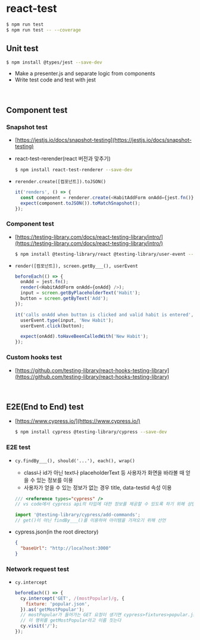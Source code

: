 # react-test

```bash
$ npm run test
$ npm run test -- --coverage
```

## Unit test

```bash
$ npm install @types/jest --save-dev
```

- Make a presenter.js and separate logic from components
- Write test code and test with jest

<br>

## Component test

### Snapshot test

- [https://jestjs.io/docs/snapshot-testing](https://jestjs.io/docs/snapshot-testing)
- react-test-rerender(react 버전과 맞추기)

  ```bash
  $ npm install react-test-renderer --save-dev
  ```

- `rerender.create([컴포넌트]).toJSON()`

  ```js
  it('renders', () => {
    const component = renderer.create(<HabitAddForm onAdd={jest.fn()} />);
    expect(component.toJSON()).toMatchSnapshot();
  });
  ```

### Component test

- [https://testing-library.com/docs/react-testing-library/intro/](https://testing-library.com/docs/react-testing-library/intro/)

  ```bash
  $ npm install @testing-library/react @testing-library/user-event --save-dev
  ```

- `render([컴포넌트]), screen.getBy___(), userEvent`

  ```js
  beforeEach(() => {
    onAdd = jest.fn();
    render(<HabitAddForm onAdd={onAdd} />);
    input = screen.getByPlaceholderText('Habit');
    button = screen.getByText('Add');
  });

  it('calls onAdd when button is clicked and valid habit is entered', () => {
    userEvent.type(input, 'New Habit');
    userEvent.click(button);

    expect(onAdd).toHaveBeenCalledWith('New Habit');
  });
  ```

### Custom hooks test

- [https://github.com/testing-library/react-hooks-testing-library](https://github.com/testing-library/react-hooks-testing-library)

  <br>

## E2E(End to End) test

- [https://www.cypress.io/](https://www.cypress.io/)

  ```bash
  $ npm install cypress @testing-library/cypress --save-dev
  ```

### E2E test

- `cy.findBy___(), should('...'), each(), wrap()`

  - class나 id가 아닌 text나 placeholderText 등 사용자가 화면을 바라볼 때 얻을 수 있는 정보를 이용
  - 사용자가 얻을 수 있는 정보가 없는 경우 title, data-testid 속성 이용

  ```js
  /// <reference types="cypress" />
  // vs code에서 cypress api의 타입에 대한 정보를 제공할 수 있도록 하기 위해 상단에 선언

  import '@testing-library/cypress/add-commands';
  // get()이 아닌 findBy___()를 이용하여 아이템을 가져오기 위해 선언
  ```

- cypress.json(in the root directory)
  ```json
  {
    "baseUrl": "http://localhost:3000"
  }
  ```

### Network request test

- `cy.intercept`

  ```js
  beforeEach(() => {
    cy.intercept('GET', /(mostPopular)/g, {
      fixture: 'popular.json',
    }).as('getMostPopular');
    // mostPopular가 들어가는 GET 요청이 생기면 cypress>fixtures>popular.json의 데이터로 치환하고
    // 이 행위를 getMostPopular라고 이름 짓는다
    cy.visit('/');
  });
  ```
